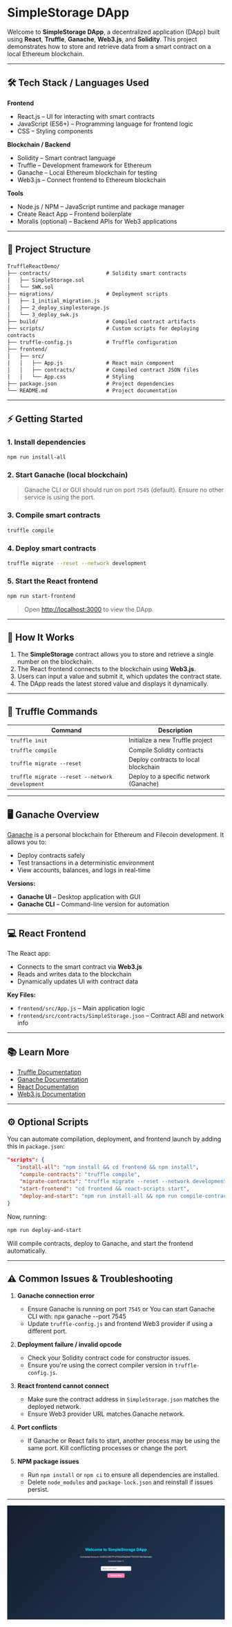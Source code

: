 # SimpleStorage DApp

Welcome to **SimpleStorage DApp**, a decentralized application (DApp) built using **React**, **Truffle**, **Ganache**, **Web3.js**, and **Solidity**. This project demonstrates how to store and retrieve data from a smart contract on a local Ethereum blockchain.

---

## 🛠 Tech Stack / Languages Used

**Frontend**
- React.js – UI for interacting with smart contracts
- JavaScript (ES6+) – Programming language for frontend logic
- CSS – Styling components

**Blockchain / Backend**
- Solidity – Smart contract language
- Truffle – Development framework for Ethereum
- Ganache – Local Ethereum blockchain for testing
- Web3.js – Connect frontend to Ethereum blockchain

**Tools**
- Node.js / NPM – JavaScript runtime and package manager
- Create React App – Frontend boilerplate
- Moralis (optional) – Backend APIs for Web3 applications

---

## 📂 Project Structure
```
TruffleReactDemo/
├── contracts/                  # Solidity smart contracts
│   ├── SimpleStorage.sol
│   └── SWK.sol
├── migrations/                 # Deployment scripts
│   ├── 1_initial_migration.js
│   ├── 2_deploy_simplestorage.js
│   └── 3_deploy_swk.js
├── build/                      # Compiled contract artifacts
├── scripts/                    # Custom scripts for deploying contracts
├── truffle-config.js           # Truffle configuration
├── frontend/
│   ├── src/
│   │   ├── App.js              # React main component
│   │   ├── contracts/          # Compiled contract JSON files
│   │   └── App.css             # Styling
├── package.json                # Project dependencies
└── README.md                   # Project documentation
```

---
## ⚡ Getting Started

### 1. Install dependencies

```bash
npm run install-all
```

### 2. Start Ganache (local blockchain)

> Ganache CLI or GUI should run on port `7545` (default). Ensure no other service is using the port.

### 3. Compile smart contracts

```bash
truffle compile
```

### 4. Deploy smart contracts

```bash
truffle migrate --reset --network development
```

### 5. Start the React frontend

```bash
npm run start-frontend
```

> Open [http://localhost:3000](http://localhost:3000) to view the DApp.

---

## 🚀 How It Works

1. The **SimpleStorage** contract allows you to store and retrieve a single number on the blockchain.
2. The React frontend connects to the blockchain using **Web3.js**.
3. Users can input a value and submit it, which updates the contract state.
4. The DApp reads the latest stored value and displays it dynamically.

---

## 🔧 Truffle Commands

| Command                                         | Description                            |
| ----------------------------------------------- | -------------------------------------- |
| `truffle init`                                  | Initialize a new Truffle project       |
| `truffle compile`                               | Compile Solidity contracts             |
| `truffle migrate --reset`                       | Deploy contracts to local blockchain   |
| `truffle migrate --reset --network development` | Deploy to a specific network (Ganache) |

---

## 🖥 Ganache Overview

[Ganache](https://www.trufflesuite.com/ganache) is a personal blockchain for Ethereum and Filecoin development. It allows you to:

* Deploy contracts safely
* Test transactions in a deterministic environment
* View accounts, balances, and logs in real-time

**Versions:**

* **Ganache UI** – Desktop application with GUI
* **Ganache CLI** – Command-line version for automation

---

## 💻 React Frontend

The React app:

* Connects to the smart contract via **Web3.js**
* Reads and writes data to the blockchain
* Dynamically updates UI with contract data

**Key Files:**

* `frontend/src/App.js` – Main application logic
* `frontend/src/contracts/SimpleStorage.json` – Contract ABI and network info

---

## 📚 Learn More

* [Truffle Documentation](https://trufflesuite.com/docs/truffle/)
* [Ganache Documentation](https://www.trufflesuite.com/docs/ganache/overview)
* [React Documentation](https://reactjs.org/docs/getting-started.html)
* [Web3.js Documentation](https://web3js.readthedocs.io/)

---

## ⚙ Optional Scripts

You can automate compilation, deployment, and frontend launch by adding this in `package.json`:

```json
"scripts": {
   "install-all": "npm install && cd frontend && npm install",
    "compile-contracts": "truffle compile",
    "migrate-contracts": "truffle migrate --reset --network development",
    "start-frontend": "cd frontend && react-scripts start",
    "deploy-and-start": "npm run install-all && npm run compile-contracts && npm run migrate-contracts && npm run start-frontend"
}
```

Now, running:

```bash
npm run deploy-and-start
```

Will compile contracts, deploy to Ganache, and start the frontend automatically.

---

## ⚠ Common Issues & Troubleshooting

1. **Ganache connection error**

   * Ensure Ganache is running on port `7545` or  You can start Ganache CLI with:  npx ganache --port 7545
   * Update `truffle-config.js` and frontend Web3 provider if using a different port.

2. **Deployment failure / invalid opcode**

   * Check your Solidity contract code for constructor issues.
   * Ensure you're using the correct compiler version in `truffle-config.js`.

3. **React frontend cannot connect**

   * Make sure the contract address in `SimpleStorage.json` matches the deployed network.
   * Ensure Web3 provider URL matches Ganache network.

4. **Port conflicts**

   * If Ganache or React fails to start, another process may be using the same port. Kill conflicting processes or change the port.

5. **NPM package issues**

   * Run `npm install` or `npm ci` to ensure all dependencies are installed.
   * Delete `node_modules` and `package-lock.json` and reinstall if issues persist.

---
![alt text](image.png)

